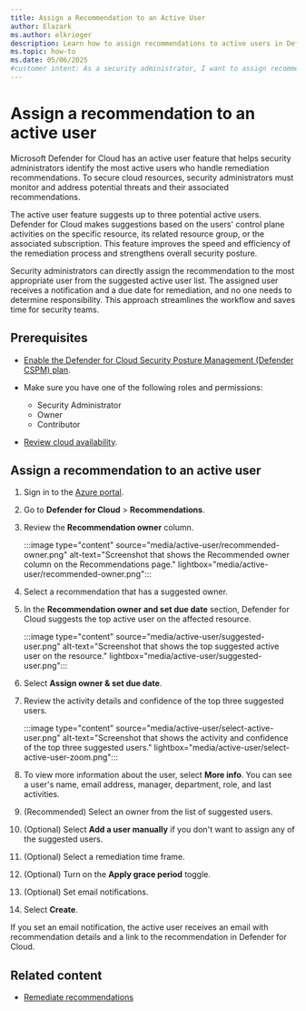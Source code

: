 ```yaml
---
title: Assign a Recommendation to an Active User
author: Elazark
ms.author: elkrieger
description: Learn how to assign recommendations to active users in Defender for Cloud to enhance security and streamline remediation processes.
ms.topic: how-to
ms.date: 05/06/2025
#customer intent: As a security administrator, I want to assign recommendations to Active Users in Defender for Cloud to enhance security and streamline remediation processes.
---
```


# Assign a recommendation to an active user

Microsoft Defender for Cloud has an active user feature that helps security administrators identify the most active users who handle remediation recommendations. To secure cloud resources, security administrators must monitor and address potential threats and their associated recommendations.

The active user feature suggests up to three potential active users. Defender for Cloud makes suggestions based on the users' control plane activities on the specific resource, its related resource group, or the associated subscription. This feature improves the speed and efficiency of the remediation process and strengthens overall security posture.

Security administrators can directly assign the recommendation to the most appropriate user from the suggested active user list. The assigned user receives a notification and a due date for remediation, and no one needs to determine responsibility. This approach streamlines the workflow and saves time for security teams.

## Prerequisites

- [Enable the Defender for Cloud Security Posture Management (Defender CSPM) plan](tutorial-enable-cspm-plan.md).

- Make sure you have one of the following roles and permissions:
  - Security Administrator
  - Owner
  - Contributor

- [Review cloud availability](support-matrix-cloud-environment.md).

## Assign a recommendation to an active user

1. Sign in to the [Azure portal](https://portal.azure.com/).

1. Go to **Defender for Cloud** > **Recommendations**.

1. Review the **Recommendation owner** column.

    :::image type="content" source="media/active-user/recommended-owner.png" alt-text="Screenshot that shows the Recommended owner column on the Recommendations page." lightbox="media/active-user/recommended-owner.png":::

1. Select a recommendation that has a suggested owner.

1. In the **Recommendation owner and set due date** section, Defender for Cloud suggests the top active user on the affected resource.

    :::image type="content" source="media/active-user/suggested-user.png" alt-text="Screenshot that shows the top suggested active user on the resource." lightbox="media/active-user/suggested-user.png":::

1. Select **Assign owner & set due date**.

1. Review the activity details and confidence of the top three suggested users.

    :::image type="content" source="media/active-user/select-active-user.png" alt-text="Screenshot that shows the activity and confidence of the top three suggested users." lightbox="media/active-user/select-active-user-zoom.png":::

1. To view more information about the user, select **More info**. You can see a user's name, email address, manager, department, role, and last activities.

1. (Recommended) Select an owner from the list of suggested users.

1. (Optional) Select **Add a user manually** if you don't want to assign any of the suggested users.

1. (Optional) Select a remediation time frame.

1. (Optional) Turn on the **Apply grace period** toggle.

1. (Optional) Set email notifications.

1. Select **Create**.

If you set an email notification, the active user receives an email with recommendation details and a link to the recommendation in Defender for Cloud.

## Related content

- [Remediate recommendations](implement-security-recommendations.md)
